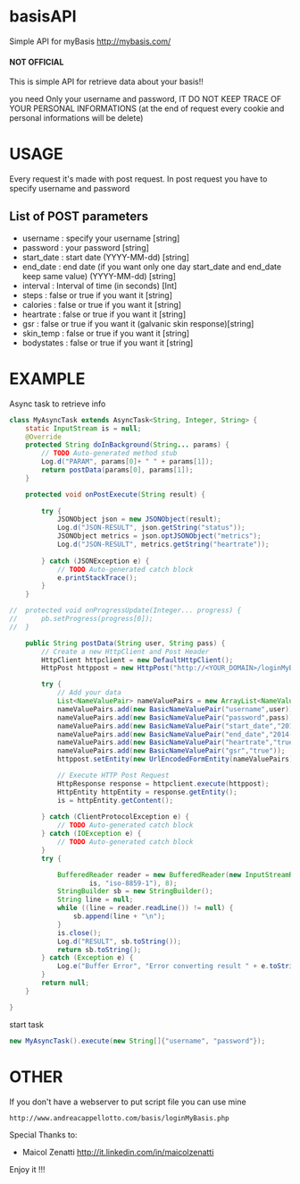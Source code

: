 basisAPI
========

Simple API for myBasis http://mybasis.com/ 
<h4>NOT OFFICIAL</h4>

This is simple API for retrieve data about your basis!!

you need Only your username and password, IT DO NOT KEEP TRACE OF YOUR PERSONAL INFORMATIONS (at the end of request every cookie and personal informations will be delete)


USAGE
=====

Every request it's made with post request. In post request you have to specify username and password

<h2>List of POST parameters</h2>

* username : specify your username [string]
* password : your password [string]
* start_date : start date (YYYY-MM-dd) [string]
* end_date : end date (if you want only one day start_date and end_date keep same value) (YYYY-MM-dd) [string]
* interval : Interval of time (in seconds) [Int]
* steps : false or true if you want it [string]
* calories : false or true if you want it [string]
* heartrate : false or true if you want it [string]
* gsr : false or true if you want it (galvanic skin response)[string]
* skin_temp : false or true if you want it [string]
* bodystates : false or true if you want it [string]


EXAMPLE
=======
Async task to retrieve info
```java
class MyAsyncTask extends AsyncTask<String, Integer, String> {
	static InputStream is = null;
	@Override
	protected String doInBackground(String... params) {
		// TODO Auto-generated method stub
		Log.d("PARAM", params[0]+ " " + params[1]);
		return postData(params[0], params[1]);
	}

	protected void onPostExecute(String result) {
		
		try {
			JSONObject json = new JSONObject(result);
			Log.d("JSON-RESULT", json.getString("status"));
			JSONObject metrics = json.optJSONObject("metrics");
			Log.d("JSON-RESULT", metrics.getString("heartrate"));
			
		} catch (JSONException e) {
			// TODO Auto-generated catch block
			e.printStackTrace();
		}
	}

//	protected void onProgressUpdate(Integer... progress) {
//		pb.setProgress(progress[0]);
//	}

	public String postData(String user, String pass) {
		// Create a new HttpClient and Post Header
		HttpClient httpclient = new DefaultHttpClient();
		HttpPost httppost = new HttpPost("http://<YOUR_DOMAIN>/loginMyBasis.php");

		try {
			// Add your data
			List<NameValuePair> nameValuePairs = new ArrayList<NameValuePair>();
			nameValuePairs.add(new BasicNameValuePair("username",user));
			nameValuePairs.add(new BasicNameValuePair("password",pass));
			nameValuePairs.add(new BasicNameValuePair("start_date","2014-01-18"));
			nameValuePairs.add(new BasicNameValuePair("end_date","2014-01-18"));
			nameValuePairs.add(new BasicNameValuePair("heartrate","true"));
			nameValuePairs.add(new BasicNameValuePair("gsr","true"));
			httppost.setEntity(new UrlEncodedFormEntity(nameValuePairs));

			// Execute HTTP Post Request
			HttpResponse response = httpclient.execute(httppost);
			HttpEntity httpEntity = response.getEntity();
			is = httpEntity.getContent();
			
		} catch (ClientProtocolException e) {
			// TODO Auto-generated catch block
		} catch (IOException e) {
			// TODO Auto-generated catch block
		}
		try {

			BufferedReader reader = new BufferedReader(new InputStreamReader(
					is, "iso-8859-1"), 8);
			StringBuilder sb = new StringBuilder();
			String line = null;
			while ((line = reader.readLine()) != null) {
				sb.append(line + "\n");
			}
			is.close();
			Log.d("RESULT", sb.toString());
			return sb.toString();
		} catch (Exception e) {
			Log.e("Buffer Error", "Error converting result " + e.toString());
		}
		return null;
	}

}
```
start task
```java
new MyAsyncTask().execute(new String[]{"username", "password"});
```
OTHER
=====

If you don't have a webserver to put script file you can use mine
```
http://www.andreacappellotto.com/basis/loginMyBasis.php
```

Special Thanks to:
* Maicol Zenatti http://it.linkedin.com/in/maicolzenatti


Enjoy it !!!



